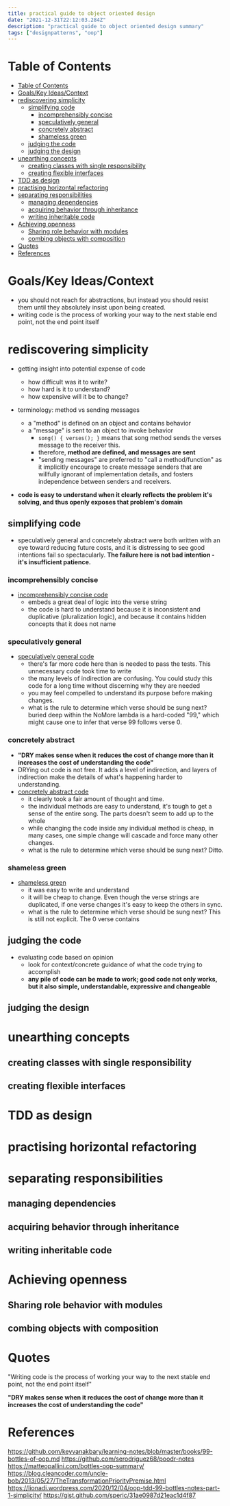 ```yaml
---
title: practical guide to object oriented design
date: "2021-12-31T22:12:03.284Z"
description: "practical guide to object oriented design summary"
tags: ["designpatterns", "oop"]
---
```

# Table of Contents
- [Table of Contents](#table-of-contents)
- [Goals/Key Ideas/Context](#goalskey-ideascontext)
- [rediscovering simplicity](#rediscovering-simplicity)
  - [simplifying code](#simplifying-code)
    - [incomprehensibly concise](#incomprehensibly-concise)
    - [speculatively general](#speculatively-general)
    - [concretely abstract](#concretely-abstract)
    - [shameless green](#shameless-green)
  - [judging the code](#judging-the-code)
  - [judging the design](#judging-the-design)
- [unearthing concepts](#unearthing-concepts)
  - [creating classes with single responsibility](#creating-classes-with-single-responsibility)
  - [creating flexible interfaces](#creating-flexible-interfaces)
- [TDD as design](#tdd-as-design)
- [practising horizontal refactoring](#practising-horizontal-refactoring)
- [separating responsibilities](#separating-responsibilities)
  - [managing dependencies](#managing-dependencies)
  - [acquiring behavior through inheritance](#acquiring-behavior-through-inheritance)
  - [writing inheritable code](#writing-inheritable-code)
- [Achieving openness](#achieving-openness)
  - [Sharing role behavior with modules](#sharing-role-behavior-with-modules)
  - [combing objects with composition](#combing-objects-with-composition)
- [Quotes](#quotes)
- [References](#references)

# Goals/Key Ideas/Context
- you should not reach for abstractions, but instead you should resist them until they absolutely insist upon being created.
- writing code is the process of working your way to the next stable end point, not the end point itself
# rediscovering simplicity
- getting insight into potential expense of code
  - how difficult was it to write?
  - how hard is it to understand?
  - how expensive will it be to change?

- terminology: method vs sending messages
  - a "method" is defined on an object and contains behavior
  - a "message" is sent to an object to invoke behavior
    - `song() { verses(); }` means that song method sends the verses message to the receiver this.
    - therefore, **method are defined, and messages are sent**
    - "sending messages" are preferred to "call a method/function" as it implicitly encourage to create message senders that are willfully ignorant of implementation details, and fosters independence between senders and receivers.
- **code is easy to understand when it clearly reflects the problem it's solving, and thus openly exposes that problem's domain**


## simplifying code
- speculatively general and concretely abstract were both written with an eye toward reducing future costs, and it is distressing to see good intentions fail so spectacularly. **The failure here is not bad intention - it's insufficient patience.**
### incomprehensibly concise
- [incomprehensibly concise code](https://github.com/marina-ferreira/99_bottles_of_oop/blob/main/chapter_1/01_incomprehensibly_concise.rb)
  - embeds a great deal of logic into the verse string
  - the code is hard to understand because it is inconsistent and duplicative (pluralization logic), and because it contains hidden concepts that it does not name

### speculatively general
- [speculatively general code](https://github.com/marina-ferreira/99_bottles_of_oop/blob/main/chapter_1/02_speculatively_general.rb)
  - there's far more code here  than is needed to pass the tests. This unnecessary code took time to write
  - the many levels of indirection are confusing. You could study this code for a long time without discerning why they are needed
  - you may feel compelled to understand its purpose before making changes.
  - what is the rule to determine which verse should be sung next? buried deep within the NoMore lambda is a hard-coded "99," which might cause one to infer that verse 99 follows verse 0.

### concretely abstract
- **"DRY makes sense when it reduces the cost of change more than it increases the cost of understanding the code"**
- DRYing out code is not free. It adds a level of indirection, and layers of indirection make the details of what's happening harder to understanding.
- [concretely abstract code](https://github.com/marina-ferreira/99_bottles_of_oop/blob/main/chapter_1/03_concretely_abstract.rb)
  - it clearly took a fair amount of thought and time.
  - the individual methods are easy to understand, it's tough to get a sense of the entire song. The parts doesn't seem to add up to the whole
  - while changing the code inside any individual method is cheap, in many cases, one simple change will cascade and force many other changes.
  - what is the rule to determine which verse should be sung next? Ditto.

### shameless green
- [shameless green](https://github.com/marina-ferreira/99_bottles_of_oop/blob/main/chapter_1/04_shameless_green.rb)
  - it was easy to write and understand
  - it will be cheap to change. Even though the verse strings are duplicated, if one verse changes it's easy to keep the others in sync.
  - what is the rule to determine which verse should be sung next? This is still not explicit. The 0 verse contains 
## judging the code
- evaluating code based on opinion
  - look for context/concrete guidance of what the code trying to accomplish
  - **any pile of code can be made to work; good code not only works, but it also simple, understandable, expressive and changeable**
## judging the design

# unearthing concepts
## creating classes with single responsibility
## creating flexible interfaces

# TDD as design
# practising horizontal refactoring

# separating responsibilities
## managing dependencies
## acquiring behavior through inheritance
## writing inheritable code
# Achieving openness
## Sharing role behavior with modules
## combing objects with composition
# Quotes

"Writing code is the process of working your way to the next stable end point, not the end point itself"

**"DRY makes sense when it reduces the cost of change more than it increases the cost of understanding the code"**

# References
https://github.com/keyvanakbary/learning-notes/blob/master/books/99-bottles-of-oop.md
https://github.com/serodriguez68/poodr-notes
https://matteopallini.com/bottles-oop-summary/
https://blog.cleancoder.com/uncle-bob/2013/05/27/TheTransformationPriorityPremise.html
https://lionadi.wordpress.com/2020/12/04/oop-tdd-99-bottles-notes-part-1-simplicity/
https://gist.github.com/speric/31ae0987d21eac1d4f87
